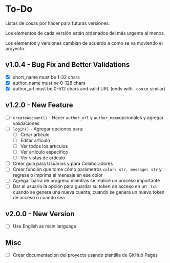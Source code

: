 # To-Do

Listas de cosas por hacer para futuras versiones.

Los elementos de cada versión están ordenados del más urgente al menos.

Los elementos y versiones cambian de acuerdo a como se va moviendo el proyecto.

## v1.0.4 - Bug Fix and Better Validations

- [x] short_name must be 1-32 chars
- [x] author_name must be 0-128 chars
- [x] author_url must be 0-512 chars and valid URL (ends with `.com` or similar)

## v1.2.0 - New Feature

- [ ] `createAccount()` - Hacer `author_url` y `author_name`opcionales y agregar
						  validaciones
- [ ] `login()` - Agregar opciones para:
	- [ ] Crear articulo
	- [ ] Editar artículo
	- [ ] Ver todos los artículos
	- [ ] Ver artículo específico
	- [ ] Ver vistas de artículo
- [ ] Crear guía para Usuarios y para Colaboradores
- [ ] Crear función que tome cómo parámetros `color: str, message: str`
      y regrese o imprima el mensaje en ese color
- [ ] Agregar barra de progreso mientras se realice un proceso importante
- [ ] Dar al usuario la opción para guardar su token de acceso en un `.txt` cuando se genera una nueva cuenta, cuando se genera un nuevo token de acceso o cuando sea

## v2.0.0 - New Version
- [ ] Use English as main language

## Misc

- [ ] Crear documentación del proyecto usando plantilla de GitHub Pages